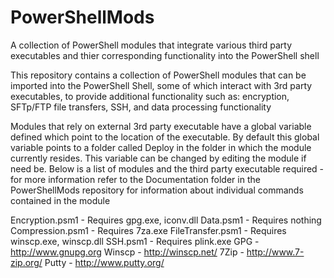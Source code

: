 PowerShellMods
==============

A collection of PowerShell modules that integrate various third party executables and  thier corresponding functionality into the PowerShell shell

This repository contains a collection of PowerShell modules that can be imported into the PowerShell Shell, some of which interact with 3rd party executables, to provide additional functionality such as: encryption, SFTp/FTP file transfers, SSH, and data processing functionality

Modules that rely on external 3rd party executable have a global variable defined which point to the location of the executable. By default this global variable points to a folder called Deploy in the folder in which the module currently resides. This variable can be changed by editing the module if need be. Below is a list of modules and the third party executable required - for more information refer to the Documentation folder in the PowerShellMods repository for information about individual commands contained in the module

Encryption.psm1 - Requires gpg.exe, iconv.dll
Data.psm1 - Requires nothing
Compression.psm1 - Requires 7za.exe
FileTransfer.psm1 - Requires winscp.exe, winscp.dll
SSH.psm1 - Requires plink.exe
GPG - http://www.gnupg.org
Winscp - http://winscp.net/
7Zip - http://www.7-zip.org/
Putty - http://www.putty.org/

